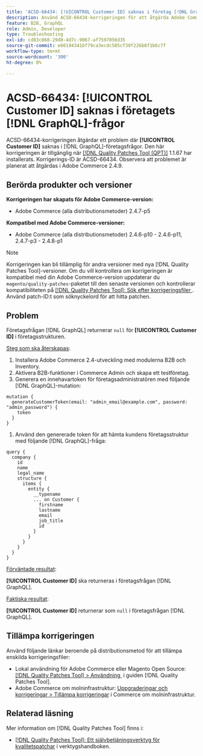 ```yaml
---
title: 'ACSD-66434: [!UICONTROL Customer ID] saknas i företag [!DNL GraphQL] frågor'
description: Använd ACSD-66434-korrigeringen för att åtgärda Adobe Commerce-problemet där [!UICONTROL Customer ID] saknas i  [!DNL GraphQL] företagsfrågorna.
feature: B2B, GraphQL
role: Admin, Developer
type: Troubleshooting
exl-id: cd83c868-29d8-4d7c-9067-af7597056d35
source-git-commit: e60194341bf79ca3ecdc505cf30f226b8f1b6c7f
workflow-type: tm+mt
source-wordcount: '300'
ht-degree: 0%

---
```


# ACSD-66434: [!UICONTROL Customer ID] saknas i företagets [!DNL GraphQL]-frågor

ACSD-66434-korrigeringen åtgärdar ett problem där **[!UICONTROL Customer ID]** saknas i [!DNL GraphQL]-företagsfrågor. Den här korrigeringen är tillgänglig när [[!DNL Quality Patches Tool (QPT)]](/help/tools/quality-patches-tool/quality-patches-tool-to-self-serve-quality-patches.md) 1.1.67 har installerats. Korrigerings-ID är ACSD-66434. Observera att problemet är planerat att åtgärdas i Adobe Commerce 2.4.9.

## Berörda produkter och versioner

**Korrigeringen har skapats för Adobe Commerce-version:**

* Adobe Commerce (alla distributionsmetoder) 2.4.7-p5

**Kompatibel med Adobe Commerce-versioner:**

* Adobe Commerce (alla distributionsmetoder) 2.4.6-p10 - 2.4.6-p11, 2.4.7-p3 - 2.4.8-p1

>[!NOTE]
>
>Korrigeringen kan bli tillämplig för andra versioner med nya [!DNL Quality Patches Tool]-versioner. Om du vill kontrollera om korrigeringen är kompatibel med din Adobe Commerce-version uppdaterar du `magento/quality-patches`-paketet till den senaste versionen och kontrollerar kompatibiliteten på [[!DNL Quality Patches Tool]: Sök efter korrigeringsfiler &#x200B;](https://experienceleague.adobe.com/tools/commerce-quality-patches/index.html?lang=sv-SE). Använd patch-ID:t som söknyckelord för att hitta patchen.

## Problem

Företagsfrågan [!DNL GraphQL] returnerar `null` för **[!UICONTROL Customer ID]** i företagsstrukturen.

<u>Steg som ska återskapas</u>:

1. Installera Adobe Commerce 2.4-utveckling med modulerna B2B och Inventory.
1. Aktivera B2B-funktioner i Commerce Admin och skapa ett testföretag.
1. Generera en innehavartoken för företagsadministratören med följande [!DNL GraphQL]-mutation:

```
mutation {
  generateCustomerToken(email: "admin_email@example.com", password: "admin_password") {
    token
  }
}
```

1. Använd den genererade token för att hämta kundens företagsstruktur med följande [!DNL GraphQL]-fråga:

```
query {
  company {
    id
    name
    legal_name
    structure {
      items {
        entity {
          __typename
          ... on Customer {
            firstname
            lastname
            email
            job_title
            id
          }
        }
      }
    }
  }
}
```

<u>Förväntade resultat</u>:

**[!UICONTROL Customer ID]** ska returneras i företagsfrågan [!DNL GraphQL].

<u>Faktiska resultat</u>:

**[!UICONTROL Customer ID]** returnerar som `null` i företagsfrågan [!DNL GraphQL].

## Tillämpa korrigeringen

Använd följande länkar beroende på distributionsmetod för att tillämpa enskilda korrigeringsfiler:

* Lokal användning för Adobe Commerce eller Magento Open Source: [[!DNL Quality Patches Tool] > Användning &#x200B;](/help/tools/quality-patches-tool/usage.md) i guiden [!DNL Quality Patches Tool].
* Adobe Commerce om molninfrastruktur: [Uppgraderingar och korrigeringar > Tillämpa korrigeringar](https://experienceleague.adobe.com/docs/commerce-cloud-service/user-guide/develop/upgrade/apply-patches.html?lang=sv-SE) i Commerce om molninfrastruktur.

## Relaterad läsning

Mer information om [!DNL Quality Patches Tool] finns i:

* [[!DNL Quality Patches Tool]: Ett självbetjäningsverktyg för kvalitetspatchar](/help/tools/quality-patches-tool/quality-patches-tool-to-self-serve-quality-patches.md) i verktygshandboken.
